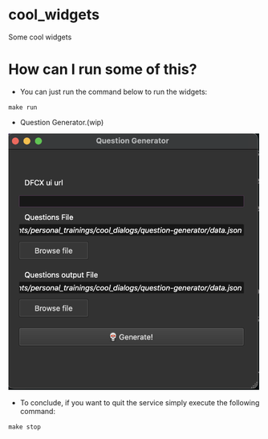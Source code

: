 # cool_widgets
Some cool widgets

# How can I run some of this?
- You can just run the command below to run the widgets:
```
make run
```

- Question Generator.(wip)

<img src="https://github.com/NorberMV/cool_widgets/blob/master/resources/generator.png" width="500">


- To conclude, if you want to quit the service simply execute the following command:
```
make stop